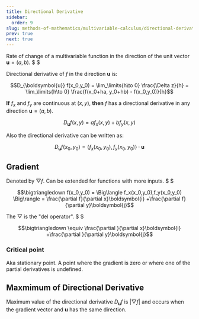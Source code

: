 ```yaml
---
title: Directional Derivative
sidebar:
  order: 9
slug: methods-of-mathematics/multivariable-calculus/directional-derivative
prev: true
next: true
---
```


Rate of change of a multivariable function in the direction of the unit vector
$\boldsymbol{u}=(a,b)$. $ $

Directional derivative of $f$ in the direction $\boldsymbol{u}$ is:

```math
D_{\boldsymbol{u}} f(x_0,y_0) =
\lim_\limits{h\to 0}
\frac{\Delta z}{h} =
\lim_\limits{h\to 0}
\frac{f(x_0+ha, y_0+hb) - f(x_0,y_0)}{h}
```

**If** $f_x$ and $f_y$ are continuous at $(x,y)$, **then** $f$ has a directional
derivative in any direction $\boldsymbol{u}=(a,b)$.

```math
D_{\boldsymbol{u}} f(x,y) = af_x(x,y) + bf_y(x,y)
```

Also the directional derivative can be written as:

```math
D_{\boldsymbol{u}} f(x_0,y_0) = \Big\langle f_x(x_0,y_0),f_y(x_0,y_0)\Big\rangle \cdot \boldsymbol{u}
```

## Gradient

Denoted by $\bigtriangledown f$. Can be extended for functions with more inputs.
$ $

```math
\bigtriangledown f(x_0,y_0) =
 \Big\langle f_x(x_0,y_0),f_y(x_0,y_0) \Big\rangle
 =
\frac{\partial f}{\partial x}\boldsymbol{i}
+\frac{\partial f}{\partial y}\boldsymbol{j}
```

The $\bigtriangledown$ is the "del operator". $ $

```math
\bigtriangledown
\equiv
\frac{\partial }{\partial x}\boldsymbol{i}
+\frac{\partial }{\partial y}\boldsymbol{j}
```

### Critical point

Aka stationary point. A point where the gradient is zero or where one of the partial derivatives is undefined.

## Maxmimum of Directional Derivative

Maximum value of the directional derivative $D_\boldsymbol{u} f$ is
$\lvert \bigtriangledown f \rvert$ and occurs when the gradient vector and
$\boldsymbol{u}$ has the same direction.
